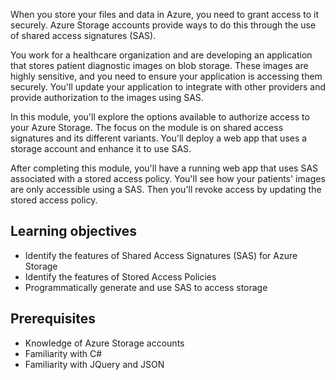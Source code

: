 When you store your files and data in Azure, you need to grant access to it securely. Azure Storage accounts provide ways to do this through the use of shared access signatures (SAS).

You work for a healthcare organization and are developing an application that stores patient diagnostic images on blob storage. These images are highly sensitive, and you need to ensure your application is accessing them securely. You'll update your application to integrate with other providers and provide authorization to the images using SAS.

In this module, you'll explore the options available to authorize access to your Azure Storage. The focus on the module is on shared access signatures and its different variants. You'll deploy a web app that uses a storage account and enhance it to use SAS.  

After completing this module, you'll have a running web app that uses SAS associated with a stored access policy. You'll see how your patients' images are only accessible using a SAS. Then you'll revoke access by updating the stored access policy.

## Learning objectives

- Identify the features of Shared Access Signatures (SAS) for Azure Storage
- Identify the features of Stored Access Policies
- Programmatically generate and use SAS to access storage

## Prerequisites

- Knowledge of Azure Storage accounts
- Familiarity with C#
- Familiarity with JQuery and JSON